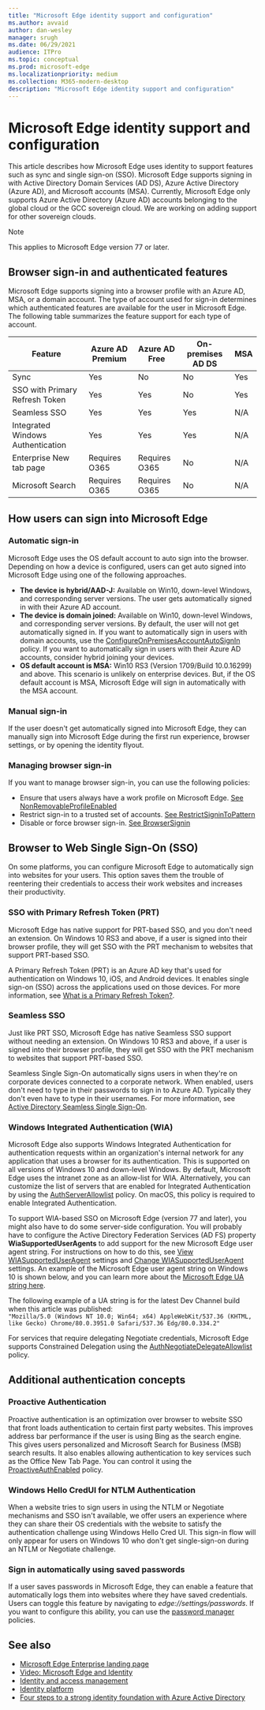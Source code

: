 ```yaml
---
title: "Microsoft Edge identity support and configuration"
ms.author: avvaid
author: dan-wesley
manager: srugh
ms.date: 06/29/2021
audience: ITPro
ms.topic: conceptual
ms.prod: microsoft-edge
ms.localizationpriority: medium
ms.collection: M365-modern-desktop
description: "Microsoft Edge identity support and configuration"
---
```


# Microsoft Edge identity support and configuration

This article describes how Microsoft Edge uses identity to support features such as sync and single sign-on (SSO). Microsoft Edge supports signing in with Active Directory Domain Services (AD DS), Azure Active Directory (Azure AD), and Microsoft accounts (MSA). Currently, Microsoft Edge only supports Azure Active Directory (Azure AD) accounts belonging to the global cloud or the GCC sovereign cloud. We are working on adding support for other sovereign clouds.

> [!NOTE]
> This applies  to Microsoft Edge version 77 or later.

## Browser sign-in and authenticated features

Microsoft Edge supports signing into a browser profile with an Azure AD, MSA, or a domain account. The type of account used for sign-in determines which authenticated features are available for the user in Microsoft Edge. The following table summarizes the feature support for each type of account.

| Feature   | Azure AD Premium | Azure AD Free | On-premises AD DS | MSA     |
|----|------------------|---------------|----------------|---------|
| Sync | Yes | No | No | Yes |
| SSO with Primary Refresh Token | Yes | Yes | No | Yes |
| Seamless SSO | Yes | Yes | Yes | N/A |
| Integrated Windows Authentication | Yes | Yes | Yes | N/A |
| Enterprise New tab page | Requires O365 |   Requires O365 | No | N/A |
| Microsoft Search | Requires O365 | Requires O365 | No | N/A |

## How users can sign into Microsoft Edge

### Automatic sign-in

Microsoft Edge uses the OS default account to auto sign into the browser. Depending on how a device is configured, users can get auto signed into Microsoft Edge using one of the following approaches.

- **The device is hybrid/AAD-J:** Available on Win10, down-level Windows, and corresponding server versions.
The user gets automatically signed in with their Azure AD account.
- **The device is domain joined:** Available on Win10, down-level Windows, and corresponding server versions.
By default, the user will not get automatically signed in. If you want to automatically sign in users with domain accounts, use the [ConfigureOnPremisesAccountAutoSignIn](./microsoft-edge-policies.md#configureonpremisesaccountautosignin) policy. If you want to automatically sign in users with their Azure AD accounts, consider hybrid joining your devices.
- **OS default account is MSA:** Win10 RS3 (Version 1709/Build 10.0.16299) and above. This scenario is unlikely on enterprise devices. But, if the OS default account is MSA, Microsoft Edge will sign in automatically with the MSA account.

### Manual sign-in

If the user doesn't get automatically signed into Microsoft Edge, they can manually sign into Microsoft Edge during the first run experience, browser settings, or by opening the identity flyout.

### Managing browser sign-in

If you want to manage browser sign-in, you can use the following policies:

- Ensure that users always have a work profile on Microsoft Edge. [See NonRemovableProfileEnabled](./microsoft-edge-policies.md#nonremovableprofileenabled)
- Restrict sign-in to a trusted set of accounts. [See RestrictSigninToPattern](./microsoft-edge-policies.md#restrictsignintopattern)
- Disable or force browser sign-in. [See BrowserSignin](./microsoft-edge-policies.md#browsersignin)

## Browser to Web Single Sign-On (SSO)

On some platforms, you can configure Microsoft Edge to automatically sign into websites for your users. This option saves them the trouble of reentering their credentials to access their work websites and increases their productivity.

### SSO with Primary Refresh Token (PRT)

Microsoft Edge has native support for PRT-based SSO, and you don't need an extension. On Windows 10 RS3 and above, if a user is signed into their browser profile, they will get SSO with the PRT mechanism to websites that support PRT-based SSO.

A Primary Refresh Token (PRT) is an Azure AD key that's used for authentication on Windows 10, iOS, and Android devices. It enables single sign-on (SSO) across the applications used on those devices. For more information, see [What is a Primary Refresh Token?](/azure/active-directory/devices/concept-primary-refresh-token).

### Seamless SSO

Just like PRT SSO, Microsoft Edge has native Seamless SSO support without needing an extension. On Windows 10 RS3 and above, if a user is signed into their browser profile, they will get SSO with the PRT mechanism to websites that support PRT-based SSO.

Seamless Single Sign-On automatically signs users in when they're on corporate devices connected to a corporate network. When enabled, users don't need to type in their passwords to sign in to Azure AD. Typically they don't even have to type in their usernames. For more information, see [Active Directory Seamless Single Sign-On](/azure/active-directory/hybrid/how-to-connect-sso).

### Windows Integrated Authentication (WIA)

Microsoft Edge also supports Windows Integrated Authentication for authentication requests within an organization's internal network for any application that uses a browser for its authentication. This is supported on all versions of Windows 10 and down-level Windows. By default, Microsoft Edge uses the intranet zone as an allow-list for WIA. Alternatively, you can customize the list of servers that are enabled for Integrated Authentication by using the [AuthServerAllowlist](./microsoft-edge-policies.md#authserverallowlist) policy. On macOS, this policy is required to enable Integrated Authentication.

To support WIA-based SSO on Microsoft Edge (version 77 and later), you might also have to do some server-side configuration. You will probably have to configure the Active Directory Federation Services (AD FS) property **WiaSupportedUserAgents** to add support for the new Microsoft Edge user agent string. For instructions on how to do this, see [View WIASupportedUserAgent](/windows-server/identity/ad-fs/operations/configure-ad-fs-browser-wia#view-wiasupporteduseragent-settings) settings and [Change WIASupportedUserAgent](/windows-server/identity/ad-fs/operations/configure-ad-fs-browser-wia#change-wiasupporteduseragent-settings) settings. An example of the Microsoft Edge user agent string on Windows 10 is shown below, and you can learn more about the [Microsoft Edge UA string here](/microsoft-edge/web-platform/user-agent-string). 

The following example of a UA string is for the latest Dev Channel build when this article was published:<br> `"Mozilla/5.0 (Windows NT 10.0; Win64; x64) AppleWebKit/537.36 (KHTML, like Gecko) Chrome/80.0.3951.0 Safari/537.36 Edg/80.0.334.2"`

For services that require delegating Negotiate credentials, Microsoft Edge supports Constrained Delegation using the [AuthNegotiateDelegateAllowlist](./microsoft-edge-policies.md#authnegotiatedelegateallowlist) policy.

## Additional authentication concepts

### Proactive Authentication

Proactive authentication is an optimization over browser to website SSO that front loads authentication to certain first party websites. This improves address bar performance if the user is using Bing as the search engine. This gives users personalized and Microsoft Search for Business (MSB) search results. It also enables allowing authentication to key services such as the Office New Tab Page. You can control it using the [ProactiveAuthEnabled]( /deployedge/microsoft-edge-policies#proactiveauthenabled) policy.

### Windows Hello CredUI for NTLM Authentication

When a website tries to sign users in using the NTLM or Negotiate mechanisms and SSO isn't available, we offer users an experience where they can share their OS credentials with the website to satisfy the authentication challenge using Windows Hello Cred UI. This sign-in flow will only appear for users on Windows 10 who don't get single-sign-on during an NTLM or Negotiate challenge.

### Sign in automatically using saved passwords

If a user saves passwords in Microsoft Edge, they can enable a feature that automatically logs them into websites where they have saved credentials. Users can toggle this feature by navigating to *edge://settings/passwords*. If you want to configure this ability, you can use the [password manager](./microsoft-edge-policies.md#password-manager-and-protection) policies.

## See also

- [Microsoft Edge Enterprise landing page](https://aka.ms/EdgeEnterprise)
- [Video: Microsoft Edge and Identity](microsoft-edge-video-identity.md)
- [Identity and access management](https://www.microsoft.com/security/technology/identity-access-management)
- [Identity platform](https://developer.microsoft.com/identity)
- [Four steps to a strong identity foundation with Azure Active Directory](/azure/active-directory/hybrid/four-steps)